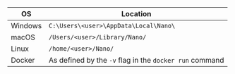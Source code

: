| **OS**  | **Location** |
|---------|--------------|
| Windows | `C:\Users\<user>\AppData\Local\Nano\` |
| macOS   | `/Users/<user>/Library/Nano/ ` |
| Linux   | `/home/<user>/Nano/ ` |
| Docker  | As defined by the `-v` flag in the `docker run` command |
